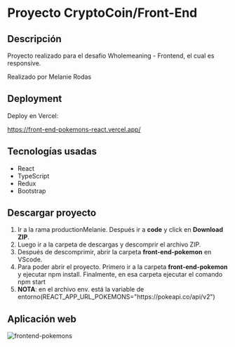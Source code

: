 # Proyecto CryptoCoin/Front-End

## Descripción

Proyecto realizado para el desafio Wholemeaning - Frontend, el cual es responsive.

</hr>
Realizado por Melanie Rodas

## Deployment

Deploy en Vercel:

https://front-end-pokemons-react.vercel.app/

## Tecnologías usadas

<ul>
  <li>React</li>
  <li>TypeScript</li>
  <li>Redux</li>
  <li>Bootstrap</li>
</ul>

## Descargar proyecto

<ol>
  <li>Ir a la rama productionMelanie. Después ir a <b>code</b> y click en <b>Download ZIP</b>.</li>
  <li>Luego ir a la carpeta de descargas y descomprir el archivo ZIP.</li>
  <li>Después de descomprimir, abrir la carpeta <b>front-end-pokemon</b> en VScode.</li>
   <li>Para poder abrir el proyecto. Primero ir a la carpeta <b>
front-end-pokemon</b> y ejecutar npm install. Finalmente, en esa carpeta ejecutar el comando npm start</li>
   <li><b>NOTA</b>: en el archivo env. está la variable de entorno(REACT_APP_URL_POKEMONS="https://pokeapi.co/api/v2")</li>
</ol>

## Aplicación web


![frontend-pokemons](https://github.com/melanierolo/front-end-pokemon/blob/productionMelanie/src/assets/gif/Frontend-pokemons.gif)

